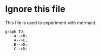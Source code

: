 # Ignore this file

This file is used to experiment with mermaid.

```mermaid
graph TD;
    A-->B;
    A-->C;
    B-->D;
    C-->D;
```